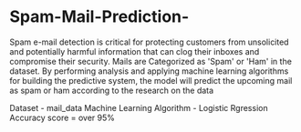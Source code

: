 # Spam-Mail-Prediction-

Spam e-mail detection is critical for protecting customers from unsolicited and potentially harmful information that can clog their inboxes and compromise their security. Mails are Categorized as 'Spam' or 'Ham' in the dataset. By performing analysis and applying machine learning algorithms for building the predictive system, the model will predict the upcoming mail as spam or ham according to the research on the data

Dataset - mail_data
Machine Learning Algorithm - Logistic Rgression
Accuracy score = over 95%
